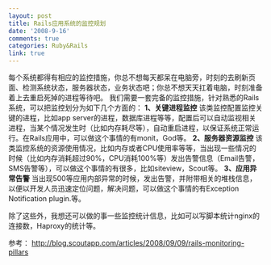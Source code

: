 ```yaml
---
layout: post
title: Rails应用系统的监控规划
date: '2008-9-16'
comments: true
categories: Ruby&Rails
link: true
---
```

每个系统都得有相应的监控措施，你总不想每天都呆在电脑旁，时刻的去刷新页面、检测系统状态，服务器状态，业务状态吧；你总不想天天扛着电脑，时刻准备着上去重启死掉的进程等待吧。
我们需要一套完备的监控措施，针对熟悉的Rails系统，可以把监控划分为如下几个方面的：
<strong>1、关键进程监控</strong>
该类监控配置监控关键的进程，比如app server的进程，数据库进程等等，配置后可以自动监视相关进程，当某个情况发生时（比如内存耗尽等），自动重启进程，以保证系统正常运行。在Rails应用中，可以做这个事情的有monit，God等。
<strong>2、服务器资源监控</strong>
该类监控系统的资源使用情况，比如内存或者CPU使用率等等，当出现一些情况的时候（比如内存消耗超过90%，CPU消耗100%等）发出告警信息（Email告警，SMS告警等），可以做这个事情的有很多，比如siteview，Scout等。
<strong>3、应用异常告警</strong>
当出现500等应用内部异常的时候，发出告警，并附带相关的堆栈信息，以便以开发人员迅速定位问题，解决问题，可以做这个事情的有Exception Notification plugin.等。

除了这些外，我想还可以做的事一些监控统计信息，比如可以写脚本统计nginx的连接数，Haproxy的统计等。

参考：
http://blog.scoutapp.com/articles/2008/09/09/rails-monitoring-pillars
